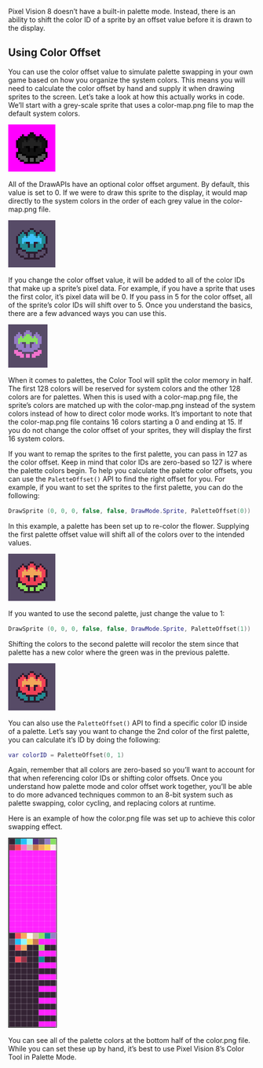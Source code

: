 Pixel Vision 8 doesn’t have a built-in palette mode. Instead, there is an ability to shift the color ID of a sprite by an offset value before it is drawn to the display. 

## Using Color Offset

You can use the color offset value to simulate palette swapping in your own game based on how you organize the system colors. This means you will need to calculate the color offset by hand and supply it when drawing sprites to the screen. Let’s take a look at how this actually works in code. We’ll start with a grey-scale sprite that uses a color-map.png file to map the default system colors.

![image alt text](images/PaletteColorOffset_0.png)

All of the DrawAPIs have an optional color offset argument. By default, this value is set to 0. If we were to draw this sprite to the display, it would map directly to the system colors in the order of each grey value in the color-map.png file.

![image alt text](images/PaletteColorOffset_1.png)

If you change the color offset value, it will be added to all of the color IDs that make up a sprite’s pixel data. For example, if you have a sprite that uses the first color, it’s pixel data will be 0. If you pass in 5 for the color offset, all of the sprite’s color IDs will shift over to 5. Once you understand the basics, there are a few advanced ways you can use this.

![image alt text](images/PaletteColorOffset_2.png)

When it comes to palettes, the Color Tool will split the color memory in half. The first 128 colors will be reserved for system colors and the other 128 colors are for palettes. When this is used with a color-map.png file, the sprite’s colors are matched up with the color-map.png instead of the system colors instead of how to direct color mode works. It’s important to note that the color-map.png file contains 16 colors starting a 0 and ending at 15. If you do not change the color offset of your sprites, they will display the first 16 system colors.

If you want to remap the sprites to the first palette, you can pass in 127 as the color offset. Keep in mind that color IDs are zero-based so 127 is where the palette colors begin. To help you calculate the palette color offsets, you can use the `PaletteOffset()` API to find the right offset for you. For example, if you want to set the sprites to the first palette, you can do the following:

```lua
DrawSprite (0, 0, 0, false, false, DrawMode.Sprite, PaletteOffset(0))
```

In this example, a palette has been set up to re-color the flower. Supplying the first palette offset value will shift all of the colors over to the intended values.

![image alt text](images/PaletteColorOffset_3.png)

If you wanted to use the second palette, just change the value to 1:

```lua
DrawSprite (0, 0, 0, false, false, DrawMode.Sprite, PaletteOffset(1))
```

Shifting the colors to the second palette will recolor the stem since that palette has a new color where the green was in the previous palette.

![image alt text](images/PaletteColorOffset_4.png)

You can also use the `PaletteOffset()` API to find a specific color ID inside of a palette. Let’s say you want to change the 2nd color of the first palette, you can calculate it’s ID by doing the following:

```lua
var colorID = PaletteOffset(0, 1)
```

Again, remember that all colors are zero-based so you’ll want to account for that when referencing color IDs or shifting color offsets. Once you understand how palette mode and color offset work together, you’ll be able to do more advanced techniques common to an 8-bit system such as palette swapping, color cycling, and replacing colors at runtime.

Here is an example of how the color.png file was set up to achieve this color swapping effect.

![image alt text](images/PaletteColorOffset_5.png)

You can see all of the palette colors at the bottom half of the color.png file. While you can set these up by hand, it’s best to use Pixel Vision 8’s Color Tool in Palette Mode.


